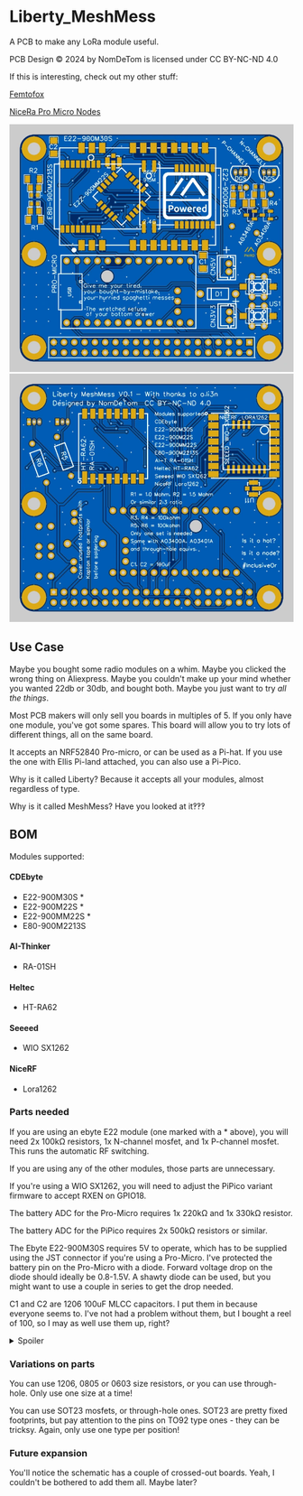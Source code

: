 # Liberty_MeshMess
A PCB to make any LoRa module useful.

PCB Design © 2024 by NomDeTom is licensed under CC BY-NC-ND 4.0

If this is interesting, check out my other stuff:

[Femtofox](https://github.com/Femtofox/Femtofox_Community_Hardware)

[NiceRa Pro Micro Nodes](https://github.com/Nestpebble/NiceRa)

![Liberty MeshMess](https://raw.githubusercontent.com/Nestpebble/Liberty_MeshMess/refs/heads/main/assets/meshmess_front.webp)
![Liberty MeshMess](https://raw.githubusercontent.com/Nestpebble/Liberty_MeshMess/refs/heads/main/assets/meshmess_back.webp)


## Use Case
Maybe you bought some radio modules on a whim. Maybe you clicked the wrong thing on Aliexpress. Maybe you couldn't make up your mind whether you wanted 22db or 30db, and bought both. Maybe you just want to try *all the things*.

Most PCB makers will only sell you boards in multiples of 5. If you only have one module, you've got some spares. This board will allow you to try lots of different things, all on the same board.

It accepts an NRF52840 Pro-micro, or can be used as a Pi-hat. If you use the one with Ellis Pi-land attached, you can also use a Pi-Pico.

Why is it called Liberty? Because it accepts all your modules, almost regardless of type.

Why is it called MeshMess? Have you looked at it‽‽‽

## BOM
Modules supported:
#### CDEbyte
- E22-900M30S *
- E22-900M22S *
- E22-900MM22S *
- E80-900M2213S
#### AI-Thinker
- RA-01SH
#### Heltec
- HT-RA62
#### Seeeed
- WIO SX1262
#### NiceRF 
- Lora1262

### Parts needed
If you are using an ebyte E22 module (one marked with a * above), you will need 2x 100kΩ resistors, 1x N-channel mosfet, and 1x P-channel mosfet. This runs the automatic RF switching.

If you are using any of the other modules, those parts are unnecessary.

If you're using a WIO SX1262, you will need to adjust the PiPico variant firmware to accept RXEN on GPIO18.

The battery ADC for the Pro-Micro requires 1x 220kΩ and 1x 330kΩ resistor.

The battery ADC for the PiPico requires 2x 500kΩ resistors or similar.

The Ebyte E22-900M30S requires 5V to operate, which has to be supplied using the JST connector if you're using a Pro-Micro. I've protected the battery pin on the Pro-Micro with a diode. Forward voltage drop on the diode should ideally be 0.8-1.5V. A shawty diode can be used, but you might want to use a couple in series to get the drop needed.

C1 and C2 are 1206 100uF MLCC capacitors. I put them in because everyone seems to. I've not had a problem without them, but I bought a reel of 100, so I may as well use them up, right?

<details> <summary>Spoiler</summary>

![enter image description here](https://raw.githubusercontent.com/Nestpebble/Liberty_MeshMess/refs/heads/main/assets/capBae.png)

</details>

### Variations on parts
You can use 1206, 0805 or 0603 size resistors, or you can use through-hole. Only use one size at a time!

You can use SOT23 mosfets, or through-hole ones. SOT23 are pretty fixed footprints, but pay attention to the pins on TO92 type ones - they can be tricksy. Again, only use one type per position!

### Future expansion
You'll notice the schematic has a couple of crossed-out boards. Yeah, I couldn't be bothered to add them all. Maybe later?
<!--stackedit_data:
eyJoaXN0b3J5IjpbLTEyMDM5MzQwNzgsMTA1NjEzNDk0MCwtMT
MwOTM1ODA1LC0xNTk3MTY0MzExLDEzMzA5MDE5MzksLTExODE2
MTAyMjFdfQ==
-->
